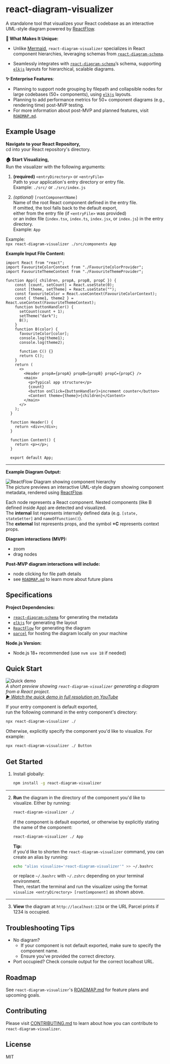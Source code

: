 # react-diagram-visualizer

A standalone tool that visualizes your React codebase as an interactive UML-style diagram powered by [ReactFlow](https://reactflow.dev/).

**:flashlight: What Makes It Unique:**

- Unlike [Mermaid](https://mermaid.js.org/), `react-diagram-visualizer` specializes in React component hierarchies, leveraging schemas from [`react-diagram-schema`](https://github.com/AmiraBasyouni/react-diagram-schema).

- Seamlessly integrates with [`react-diagram-schema`](https://github.com/AmiraBasyouni/react-diagram-schema)’s schema, supporting [`elkjs`](https://github.com/kieler/elkjs) layouts for hierarchical, scalable diagrams.

**:sparkles: Enterprise Features**:

- Planning to support node grouping by filepath and collapsible nodes for large codebases (50+ components), using [`elkjs`](https://github.com/kieler/elkjs) layouts.
- Planning to add performance metrics for 50+ component diagrams (e.g., rendering time) post-MVP testing.
- For more information about post-MVP and planned features, visit [`ROADMAP.md`](https://github.com/AmiraBasyouni/react-diagram-visualizer/blob/main/ROADMAP.md).

## Example Usage

**Navigate to your React Repository,**  
cd into your React repository's directory.

**:house: Start Visualizing,**  
Run the visualizer with the following arguments:

1. **(required)** `<entryDirectory>` or `<entryFile>`  
   Path to your application's entry directory or entry file.  
   Example: `./src/` or `./src/index.js`

2. _(optional)_ `[rootComponentName]`  
   Name of the root React component defined in the entry file.  
   If omitted, the tool falls back to the default export,  
   either from the entry file (if `<entryFile>` was provided)  
   or an index file (`index.tsx`, `index.ts`, `index.jsx`, or `index.js`)
   in the entry directory.  
   Example: `App`

Example:  
`npx react-diagram-visualizer ./src/components App`

**Example Input File Content:**

```JS
import React from "react";
import FavouriteColorContext from "./FavouriteColorProvider";
import FavouriteThemeContext from "./FavouriteThemeProvider";

function App({ children, propA, propB, propC }) {
    const [count, setCount] = React.useState(0);
    const [theme, setTheme] = React.useState("");
    const favouriteColor = React.useContext(FavouriteColorContext);
    const { theme1, theme2 } = React.useContext(FavouriteThemeContext);
    function buttonHandler() {
      setCount(count + 1);
      setTheme("dark");
      B();
    }
    function B(color) {
      favouriteColor[color];
      console.log(theme1);
      console.log(theme2);

      function C() {}
      return C();
    }
    return (
      <>
        <Header propA={propA} propB={propB} propC={propC} />
        <main>
          <p>Typical app structure</p>
          {count}
          <button onClick={buttonHandler}>increment counter</button>
          <Content theme={theme}>{children}</Content>
        </main>
      </>
    );
  }

  function Header() {
    return <div></div>;
  }

  function Content() {
    return <p></p>;
  }

  export default App;

```

---

**Example Diagram Output:**

![ReactFlow Diagram showing component hierarchy](assets/diagram-preview_v2.png)  
The picture previews an interactive UML-style diagram showing component metadata, rendered using [ReactFlow](https://reactflow.dev).

Each node represents a React component. Nested components (like B defined inside App) are detected and visualized.  
The **internal** list represents internally defined data (e.g. `[state, stateSetter]` and `nameOfFunction()`).  
The **external** list represents props, and the symbol **+C** represents context props.

**Diagram interactions (MVP):**

- zoom
- drag nodes

**Post-MVP diagram interactions will include:**

- node clicking for file path details
- see [`ROADMAP.md`](https://github.com/AmiraBasyouni/react-diagram-visualizer/blob/main/ROADMAP.md) to learn more about future plans

## Specifications

**Project Dependencies:**

- [`react-diagram-schema`](https://github.com/AmiraBasyouni/react-diagram-schema) for generating the metadata
- [`elkjs`](https://github.com/kieler/elkjs) for generating the layout
- [`ReactFlow`](https://reactflow.dev) for generating the diagram
- [`parcel`](https://parceljs.org/) for hosting the diagram locally on your machine

**Node.js Version:**

- Node.js 18+ recommended (use `nvm use 18` if needed)

## Quick Start

![Quick demo](assets/quick-demo.gif)  
_A short preview showing `react-diagram-visualizer` generating a diagram from a React project._  
[_▶️ Watch the quick demo in full resolution on YouTube_](https://youtu.be/I9kxUosEFdU)

If your entry component is default exported,  
run the following command in the entry component's directory:

```bash
npx react-diagram-visualizer ./
```

Otherwise, explicitly specify the component you'd like to visualize. For example:

```bash
npx react-diagram-visualizer ./ Button
```

## Get Started

1. Install globally:
   ```bash
   npm install -g react-diagram-visualizer
   ```

---

2. **Run** the diagram in the directory of the component you'd like to visualize. Either by running:

   ```bash
   react-diagram-visualizer ./
   ```

   if the component is default exported, or otherwise by explicitly stating the name of the component:

   ```bash
   react-diagram-visualizer ./ App
   ```

   **Tip:**  
   if you'd like to shorten the `react-diagram-visualizer` command, you can create an alias by running:

   ```bash
   echo "alias visualize='react-diagram-visualizer'" >> ~/.bashrc
   ```

   or replace `~/.bashrc` with `~/.zshrc` depending on your terminal environment.  
   Then, restart the terminal and run the visualizer using the format  
   `visualize <entryDirectory> [rootComponent]` as shown above.

---

3. **View** the diagram at `http://localhost:1234` or the URL Parcel prints if 1234 is occupied.

## Troubleshooting Tips

- No diagram?
  - If your component is not default exported, make sure to specify the component name.
  - Ensure you've provided the correct directory.
- Port occupied? Check console output for the correct localhost URL.

## Roadmap

See `react-diagram-visualizer`'s [ROADMAP.md](https://github.com/AmiraBasyouni/react-diagram-visualizer/blob/main/ROADMAP.md) for feature plans and upcoming goals.

## Contributing

Please visit [CONTRIBUTING.md](https://github.com/AmiraBasyouni/react-diagram-visualizer/blob/main/CONTRIBUTING.md) to learn about how you can contribute to `react-diagram-visualizer`.

## License

MIT
